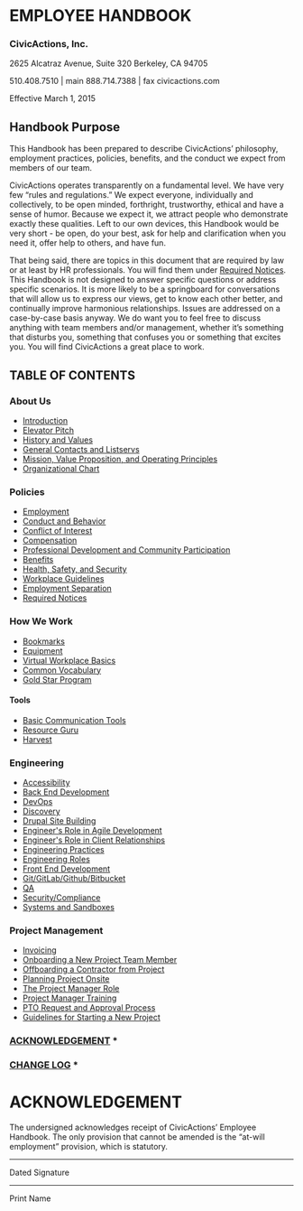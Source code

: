 # EMPLOYEE HANDBOOK

### CivicActions, Inc.
2625 Alcatraz Avenue, Suite 320
Berkeley, CA 94705


510.408.7510 | main
888.714.7388 | fax
civicactions.com

Effective March 1, 2015

## <a name="purpose"></a>Handbook Purpose
This Handbook has been prepared to describe CivicActions’ philosophy, employment practices, policies, benefits, and the conduct we expect from members of our team.

CivicActions operates transparently on a fundamental level. We have very few “rules and regulations.” We expect everyone, individually and collectively, to be open minded, forthright, trustworthy, ethical and have a sense of humor. Because we expect it, we attract people who demonstrate exactly these qualities. Left to our own devices, this Handbook would be very short - be open, do your best, ask for help and clarification when you need it, offer help to others, and have fun. 

That being said, there are topics in this document that are required by law or at least by HR professionals. You will find them under [Required Notices](../../policies/required-notices.md). This Handbook is not designed to answer specific questions or address specific scenarios. It is more likely to be a springboard for conversations that will allow us to express our views, get to know each other better, and continually improve harmonious relationships. Issues are addressed on a case-by-case basis anyway. We do want you to feel free to discuss anything with team members and/or management, whether it’s something that disturbs you, something that confuses you or something that excites you.   You will find CivicActions a great place to work.


## <a name="toc"></a>TABLE OF CONTENTS
### About Us
* [Introduction](docs/about-us/introduction.md)
* [Elevator Pitch](docs/about-us/elevator-pitch.md)
* [History and Values](docs/about-us/history-and-values.md)
* [General Contacts and Listservs](docs/about-us/general-contacts-and-listservs.md)
* [Mission, Value Proposition, and Operating Principles](docs/about-us/mission-values-operating-principles.md)
* [Organizational Chart](docs/about-us/org-chart.md)

### Policies
* [Employment](docs/policies/employment.md)
* [Conduct and Behavior](docs/policies/conduct-behavior.md)
* [Conflict of Interest](docs/policies/conflict-of-interest.md)
* [Compensation](docs/policies/compensation.md)
* [Professional Development and Community Participation](docs/policies/prodev-community-participation.md)
* [Benefits](docs/policies/benefits.md)
* [Health, Safety, and Security](docs/policies/health-safety-security.md)
* [Workplace Guidelines](docs/policies/workplace-guidelines.md)
* [Employment Separation](docs/policies/leaving-civicactions.md)
* [Required Notices](docs/policies/required-notices.md)

### How We Work
* [Bookmarks](docs/how-we-work/bookmarks.md)
* [Equipment](docs/how-we-work/equipment.md)
* [Virtual Workplace Basics](docs/how-we-work/virtual-workplace-basics.md)
* [Common Vocabulary](docs/how-we-work/common-vocab.md)
* [Gold Star Program](docs/how-we-work/gold-star-program.md)

#### Tools
* [Basic Communication Tools](docs/how-we-work/tools/basic-communication-tools.md)
* [Resource Guru](docs/how-we-work/tools/resource-guru.md)
* [Harvest](docs/how-we-work/tools/using-harvest.md)

### Engineering
* [Accessibility](docs/engineering/accessibility.md)
* [Back End Development](docs/engineering/back-end-development.md)
* [DevOps](docs/engineering/dev-ops.md)
* [Discovery](docs/engineering/discovery.md)
* [Drupal Site Building](docs/engineering/drupal-site-building.md)
* [Engineer's Role in Agile Development](docs/engineering/engineer-role-in-agile.md)
* [Engineer's Role in Client Relationships](docs/engineering/engineer-role-in-client-relationships.md)
* [Engineering Practices](docs/engineering/engineering-practices.md)
* [Engineering Roles](docs/engineering/engineering-roles.md)
* [Front End Development](docs/engineering/front-end-development.md)
* [Git/GitLab/Github/Bitbucket](docs/engineering/git-gitlab-github-bitbucket.md)
* [QA](docs/engineering/qa.md)
* [Security/Compliance](docs/engineering/security-compliance.md)
* [Systems and Sandboxes](docs/engineering/systems-sandboxes.md)

### Project Management
* [Invoicing](docs/project-management/invoicing.md)
* [Onboarding a New Project Team Member](docs/project-management/onboarding-new-project-team-member.md)
* [Offboarding a Contractor from Project](docs/project-management/offboarding-contractor-from-project.md)
* [Planning Project Onsite](docs/project-management/planning-project-onsite.md)
* [The Project Manager Role](docs/project-management/pm-role.md)
* [Project Manager Training](docs/project-management/pm-training-doc.md)
* [PTO Request and Approval Process](docs/project-management/pto-request-approval-process.md)
* [Guidelines for Starting a New Project](docs/project-management/starting-new-project.md)



### [ACKNOWLEDGEMENT](#acknowledgement) *
### [CHANGE LOG](changelog.md) *


# <a name="acknowledgement"></a>ACKNOWLEDGEMENT
The undersigned acknowledges receipt of CivicActions’ Employee Handbook. The only provision that cannot be amended is the “at-will employment” provision, which is statutory.



___________________________________    ____________________________________
Dated						   Signature


____________________________________
Print Name
